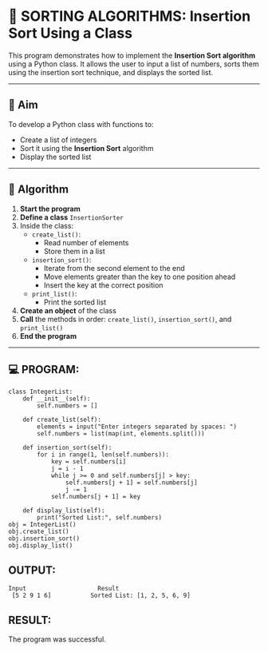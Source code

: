# 🧮 SORTING ALGORITHMS: Insertion Sort Using a Class

This program demonstrates how to implement the **Insertion Sort algorithm** using a Python class. It allows the user to input a list of numbers, sorts them using the insertion sort technique, and displays the sorted list.

---

## 🎯 Aim

To develop a Python class with functions to:
- Create a list of integers
- Sort it using the **Insertion Sort** algorithm
- Display the sorted list

---

## 🧠 Algorithm

1. **Start the program**
2. **Define a class** `InsertionSorter`
3. Inside the class:
   - `create_list()`:
     - Read number of elements
     - Store them in a list
   - `insertion_sort()`:
     - Iterate from the second element to the end
     - Move elements greater than the key to one position ahead
     - Insert the key at the correct position
   - `print_list()`:
     - Print the sorted list
4. **Create an object** of the class
5. **Call** the methods in order: `create_list()`, `insertion_sort()`, and `print_list()`
6. **End the program**

---

## 💻 PROGRAM:
```
class IntegerList:
    def __init__(self):
        self.numbers = []

    def create_list(self):
        elements = input("Enter integers separated by spaces: ")
        self.numbers = list(map(int, elements.split()))

    def insertion_sort(self):
        for i in range(1, len(self.numbers)):
            key = self.numbers[i]
            j = i - 1
            while j >= 0 and self.numbers[j] > key:
                self.numbers[j + 1] = self.numbers[j]
                j -= 1
            self.numbers[j + 1] = key

    def display_list(self):
        print("Sorted List:", self.numbers)
obj = IntegerList()
obj.create_list()
obj.insertion_sort()
obj.display_list()
```
## OUTPUT:
```
Input                    Result
 [5 2 9 1 6]           Sorted List: [1, 2, 5, 6, 9]
```
## RESULT:
The program was successful.

